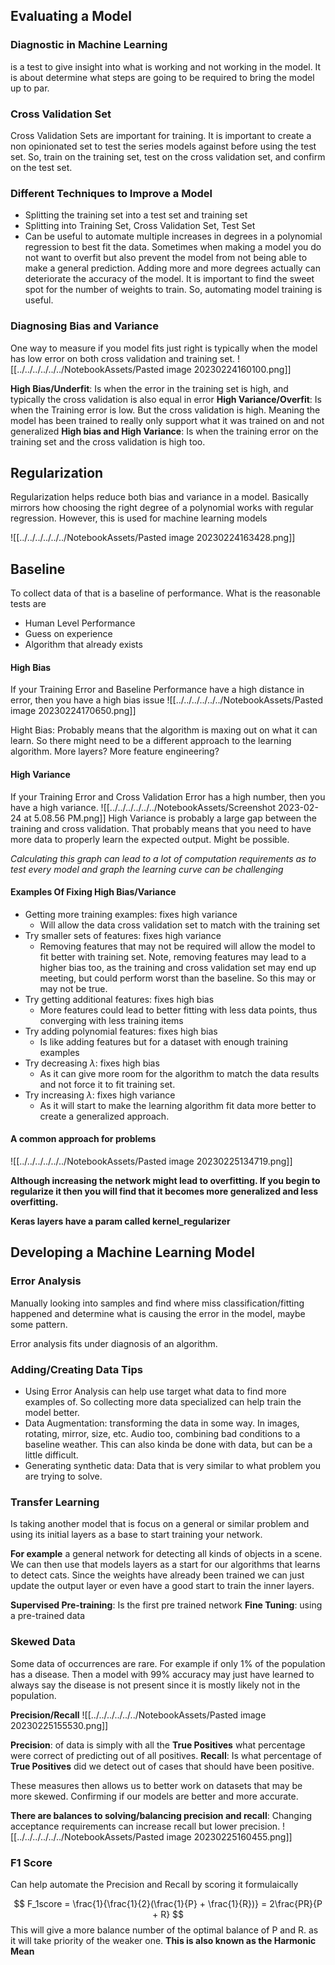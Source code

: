 ## Evaluating a Model
### Diagnostic in Machine Learning
is a test to give insight into what is working and not working in the model. It is about determine what steps are going to be required to bring the model up to par.

### Cross Validation Set
Cross Validation Sets are important for training. It is important to create a non opinionated set to test the series models against before using the test set. So, train on the training set, test on the cross validation set, and confirm on the test set. 

### Different Techniques to Improve a Model
* Splitting the training set into a test set and training set
* Splitting into Training Set, Cross Validation Set, Test Set
* Can be useful to automate multiple increases in degrees in a polynomial regression to best fit the data.
Sometimes when making a model you do not want to overfit but also prevent the model from not being able to make a general prediction. Adding more and more degrees actually can deteriorate the accuracy of the model. It is important to find the sweet spot for the number of weights to train. So, automating model training is useful.

### Diagnosing Bias and Variance
One way to measure if you model fits just right is typically when the model has low error on both cross validation and training set.
![[../../../../../../NotebookAssets/Pasted image 20230224160100.png]]

**High Bias/Underfit**: Is when the error in the training set is high, and typically the cross validation is also equal in error
**High Variance/Overfit**: Is when the Training error is low. But the cross validation is high. Meaning the model has been trained to really only support what it was trained on and not generalized
**High bias and High Variance**: Is when the training error on the training set and the cross validation is high too.

## Regularization
Regularization helps reduce both bias and variance in a model. Basically mirrors how choosing the right degree of a polynomial works with regular regression. However, this is used for machine learning models

![[../../../../../../NotebookAssets/Pasted image 20230224163428.png]]

## Baseline
To collect data of that is a baseline of performance. What is the reasonable tests are
* Human Level Performance
* Guess on experience
* Algorithm that already exists

#### High Bias
If your Training Error and Baseline Performance have a high distance in error, then you have a high bias issue
![[../../../../../../NotebookAssets/Pasted image 20230224170650.png]]

Hight Bias: Probably means that the algorithm is maxing out on what it can learn. So there might need to be a different approach to the learning algorithm. More layers? More feature engineering?

#### High Variance
If your Training Error and Cross Validation Error has a high number, then you have a high variance.
![[../../../../../../NotebookAssets/Screenshot 2023-02-24 at 5.08.56 PM.png]]
High Variance is probably a large gap between the training and cross validation. That probably means that you need to have more data to properly learn the expected output. Might be possible.

_Calculating this graph can lead to a lot of computation requirements as to test every model and graph the learning curve can be challenging_

#### Examples Of Fixing High Bias/Variance
* Getting more training examples: fixes high variance
    * Will allow the data cross validation set to match with the training set
* Try smaller sets of features: fixes high variance
    * Removing features that may not be required will allow the model to fit better with training set. Note, removing features may lead to a higher bias too, as the training and cross validation set may end up meeting, but could perform worst than the baseline. So this may or may not be true.
* Try getting additional features: fixes high bias
    * More features could lead to better fitting with less data points, thus converging with less training items
* Try adding polynomial features: fixes high bias
    * Is like adding features but for a dataset with enough training examples
* Try decreasing $\lambda$: fixes high bias
    * As it can give more room for the algorithm to match the data results and not force it to fit training set.
* Try increasing $\lambda$: fixes high variance
    * As it will start to make the learning algorithm fit data more better to create a generalized approach.
#### A common approach for problems
![[../../../../../../NotebookAssets/Pasted image 20230225134719.png]]

**Although increasing the network might lead to overfitting. If you begin to regularize it then you will find that it becomes more generalized and less overfitting.**

**Keras layers have a param called kernel_regularizer**

## Developing a Machine Learning Model
### Error Analysis
Manually looking into samples and find where miss classification/fitting happened and determine what is causing the error in the model, maybe some pattern.

Error analysis fits under diagnosis of an algorithm.

### Adding/Creating Data Tips
* Using Error Analysis can help use target what data to find more examples of. So collecting more data specialized can help train the model better. 
* Data Augmentation: transforming the data in some way. In images, rotating, mirror, size, etc. Audio too, combining bad conditions to a baseline weather. This can also kinda be done with data, but can be a little difficult. 
* Generating synthetic data: Data that is very similar to what problem you are trying to solve.

### Transfer Learning
Is taking another model that is focus on a general or similar problem and using its initial layers as a base to start training your network.

**For example** a general network for detecting all kinds of objects in a scene. We can then use that models layers as a start for our algorithms that learns to detect cats. Since the weights have already been trained we can just update the output layer or even have a good start to train the inner layers. 

**Supervised Pre-training**: Is the first pre trained network
**Fine Tuning**: using a pre-trained data

### Skewed Data
Some data of occurrences are rare. For example if only 1% of the population has a disease. Then a model with 99% accuracy may just have learned to always say the disease is not present since it is mostly likely not in the population. 

**Precision/Recall**
 ![[../../../../../../NotebookAssets/Pasted image 20230225155530.png]]

**Precision**: of data is simply with all the **True Positives** what percentage were correct of predicting out of all positives. 
**Recall**: Is what percentage of **True Positives** did we detect out of cases that should have been positive. 

These measures then allows us to better work on datasets that may be more skewed. Confirming if our models are better and more accurate.

**There are balances to solving/balancing precision and recall**: Changing acceptance requirements can increase recall but lower precision. 
![[../../../../../../NotebookAssets/Pasted image 20230225160455.png]]

### F1 Score
Can help automate the Precision and Recall by scoring it formulaically

$$
    F_1score = \frac{1}{\frac{1}{2}(\frac{1}{P} + \frac{1}{R})} = 2\frac{PR}{P + R}
$$
This will give a more balance number of the optimal balance of P and R. as it will take priority of the weaker one.
**This is also known as the Harmonic Mean**

